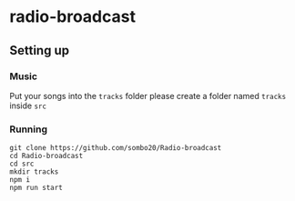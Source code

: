 # radio-broadcast

## Setting up

### Music

Put your songs into the `tracks` folder
please create a folder named `tracks` inside
 `src`

### Running

```
git clone https://github.com/sombo20/Radio-broadcast
cd Radio-broadcast
cd src
mkdir tracks
npm i
npm run start
```

